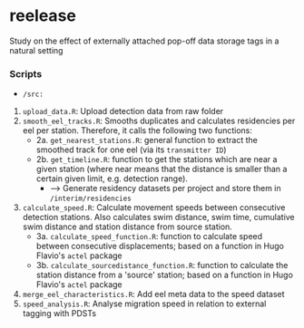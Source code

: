 # reelease
Study on the effect of externally attached pop-off data storage tags in a natural setting


### Scripts

* `/src:`

1. `upload_data.R`: Upload detection data from raw folder
2. `smooth_eel_tracks.R`: Smooths duplicates and calculates residencies per eel per station. Therefore, it calls the following two functions:
	+ 2a. `get_nearest_stations.R`: general function to extract the smoothed track for one eel (via its `transmitter ID`)
	+ 2b. `get_timeline.R`: function to get the stations which are near a given station (where near means that the distance is smaller than a certain given limit, e.g. detection range).
		- --> Generate residency datasets per project and store them in `/interim/residencies`
3. `calculate_speed.R`: Calculate movement speeds between consecutive detection stations. Also calculates swim distance, swim time, cumulative swim distance and station distance from source station.
	+ 3a. `calculate_speed_function.R`: function to calculate speed between consecutive displacements; based on a function in Hugo Flavio's `actel` package
	+ 3b. `calculate_sourcedistance_function.R`: function to calculate the station distance from a 'source' station; based on a function in Hugo Flavio's `actel` package
4. `merge_eel_characteristics.R`: Add eel meta data to the speed dataset
5. `speed_analysis.R`: Analyse migration speed in relation to external tagging with PDSTs